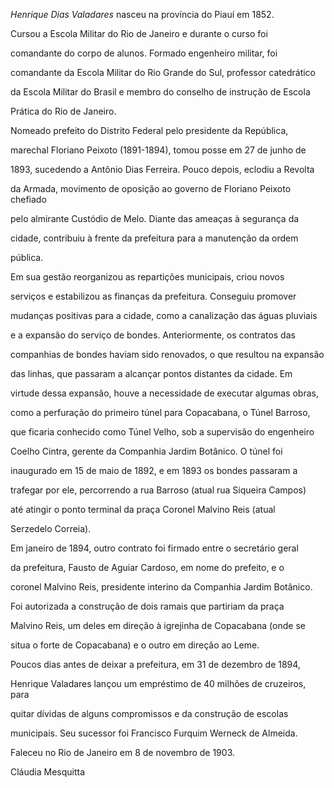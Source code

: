 

*Henrique Dias Valadares* nasceu na província do Piauí em 1852.



Cursou a Escola Militar do Rio de Janeiro e durante o curso foi

comandante do corpo de alunos. Formado engenheiro militar, foi

comandante da Escola Militar do Rio Grande do Sul, professor catedrático

da Escola Militar do Brasil e membro do conselho de instrução de Escola

Prática do Rio de Janeiro.



Nomeado prefeito do Distrito Federal pelo presidente da República,

marechal Floriano Peixoto (1891-1894), tomou posse em 27 de junho de

1893, sucedendo a Antônio Dias Ferreira. Pouco depois, eclodiu a Revolta

da Armada, movimento de oposição ao governo de Floriano Peixoto chefiado

pelo almirante Custódio de Melo. Diante das ameaças à segurança da

cidade, contribuiu à frente da prefeitura para a manutenção da ordem

pública.



Em sua gestão reorganizou as repartições municipais, criou novos

serviços e estabilizou as finanças da prefeitura. Conseguiu promover

mudanças positivas para a cidade, como a canalização das águas pluviais

e a expansão do serviço de bondes. Anteriormente, os contratos das

companhias de bondes haviam sido renovados, o que resultou na expansão

das linhas, que passaram a alcançar pontos distantes da cidade. Em

virtude dessa expansão, houve a necessidade de executar algumas obras,

como a perfuração do primeiro túnel para Copacabana, o Túnel Barroso,

que ficaria conhecido como Túnel Velho, sob a supervisão do engenheiro

Coelho Cintra, gerente da Companhia Jardim Botânico. O túnel foi

inaugurado em 15 de maio de 1892, e em 1893 os bondes passaram a

trafegar por ele, percorrendo a rua Barroso (atual rua Siqueira Campos)

até atingir o ponto terminal da praça Coronel Malvino Reis (atual

Serzedelo Correia).



Em janeiro de 1894, outro contrato foi firmado entre o secretário geral

da prefeitura, Fausto de Aguiar Cardoso, em nome do prefeito, e o

coronel Malvino Reis, presidente interino da Companhia Jardim Botânico.

Foi autorizada a construção de dois ramais que partiriam da praça

Malvino Reis, um deles em direção à igrejinha de Copacabana (onde se

situa o forte de Copacabana) e o outro em direção ao Leme.



Poucos dias antes de deixar a prefeitura, em 31 de dezembro de 1894,

Henrique Valadares lançou um empréstimo de 40 milhões de cruzeiros, para

quitar dívidas de alguns compromissos e da construção de escolas

municipais. Seu sucessor foi Francisco Furquim Werneck de Almeida.



Faleceu no Rio de Janeiro em 8 de novembro de 1903.



Cláudia Mesquitta



